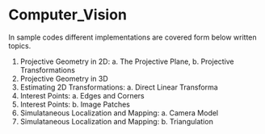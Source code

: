 # Computer_Vision

In sample codes different implementations are covered form below written topics.

1. Projective Geometry in 2D: a. The Projective Plane, b. Projective Transformations
2. Projective Geometry in 3D
3. Estimating 2D Transformations: a. Direct Linear Transforma
4. Interest Points: a. Edges and Corners
5. Interest Points: b. Image Patches
6. Simulataneous Localization and Mapping: a. Camera Model
7. Simulataneous Localization and Mapping: b. Triangulation
